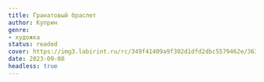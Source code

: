 ```yaml
---
title: Гранатовый браслет
author: Куприн
genre:
- художка
status: readed
cover: https://img3.labirint.ru/rc/349f41409a9f302d1dfd2dbc5579462e/363x561q80/books53/522107/cover.jpg?1612697153
date: 2023-09-08
headless: true
---
```


